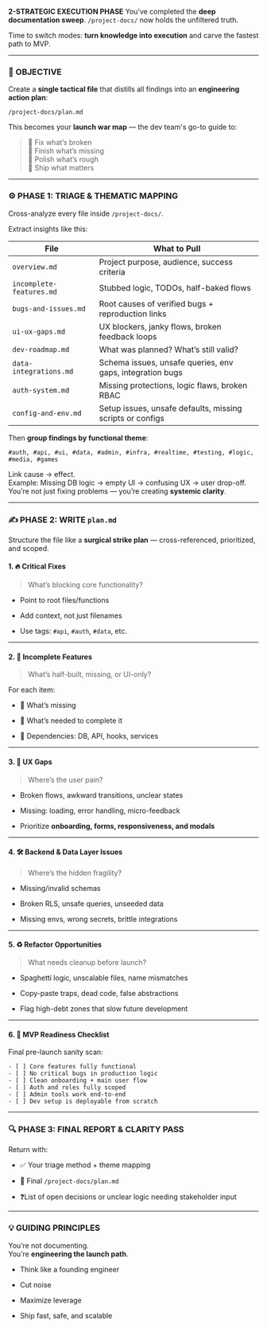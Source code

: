 **2-STRATEGIC EXECUTION PHASE**
You’ve completed the **deep documentation sweep**. `/project-docs/` now holds the unfiltered truth.

Time to switch modes: **turn knowledge into execution** and carve the fastest path to MVP.

---

### 🎯 OBJECTIVE

Create a **single tactical file** that distills all findings into an **engineering action plan**:

```
/project-docs/plan.md
```

This becomes your **launch war map** — the dev team's go-to guide to:

> 🔧 Fix what’s broken  
> 🧩 Finish what’s missing  
> 🧼 Polish what’s rough  
> 🚀 Ship what matters

---

### ⚙️ PHASE 1: TRIAGE & THEMATIC MAPPING

Cross-analyze every file inside `/project-docs/`.

Extract insights like this:

|File|What to Pull|
|---|---|
|`overview.md`|Project purpose, audience, success criteria|
|`incomplete-features.md`|Stubbed logic, TODOs, half-baked flows|
|`bugs-and-issues.md`|Root causes of verified bugs + reproduction links|
|`ui-ux-gaps.md`|UX blockers, janky flows, broken feedback loops|
|`dev-roadmap.md`|What was planned? What’s still valid?|
|`data-integrations.md`|Schema issues, unsafe queries, env gaps, integration bugs|
|`auth-system.md`|Missing protections, logic flaws, broken RBAC|
|`config-and-env.md`|Setup issues, unsafe defaults, missing scripts or configs|

Then **group findings by functional theme**:

```
#auth, #api, #ui, #data, #admin, #infra, #realtime, #testing, #logic, #media, #games
```

Link cause → effect.  
Example: Missing DB logic → empty UI → confusing UX → user drop-off.  
You’re not just fixing problems — you’re creating **systemic clarity**.

---

### ✍️ PHASE 2: WRITE `plan.md`

Structure the file like a **surgical strike plan** — cross-referenced, prioritized, and scoped.

#### 1. 🔥 Critical Fixes

> What’s blocking core functionality?

- Point to root files/functions
    
- Add context, not just filenames
    
- Use tags: `#api`, `#auth`, `#data`, etc.
    

---

#### 2. 🧩 Incomplete Features

> What’s half-built, missing, or UI-only?

For each item:

- 📌 What’s missing
    
- 🔄 What’s needed to complete it
    
- 🔧 Dependencies: DB, API, hooks, services
    

---

#### 3. 🧼 UX Gaps

> Where’s the user pain?

- Broken flows, awkward transitions, unclear states
    
- Missing: loading, error handling, micro-feedback
    
- Prioritize **onboarding, forms, responsiveness, and modals**
    

---

#### 4. 🛠 Backend & Data Layer Issues

> Where’s the hidden fragility?

- Missing/invalid schemas
    
- Broken RLS, unsafe queries, unseeded data
    
- Missing envs, wrong secrets, brittle integrations
    

---

#### 5. ♻️ Refactor Opportunities

> What needs cleanup before launch?

- Spaghetti logic, unscalable files, name mismatches
    
- Copy-paste traps, dead code, false abstractions
    
- Flag high-debt zones that slow future development
    

---

#### 6. 🚀 MVP Readiness Checklist

Final pre-launch sanity scan:

```
- [ ] Core features fully functional
- [ ] No critical bugs in production logic
- [ ] Clean onboarding + main user flow
- [ ] Auth and roles fully scoped
- [ ] Admin tools work end-to-end
- [ ] Dev setup is deployable from scratch
```

---

### 🔍 PHASE 3: FINAL REPORT & CLARITY PASS

Return with:

- ✅ Your triage method + theme mapping
    
- 📁 Final `/project-docs/plan.md`
    
- ❓List of open decisions or unclear logic needing stakeholder input
    

---

### 💡 GUIDING PRINCIPLES

You’re not documenting.  
You’re **engineering the launch path**.

- Think like a founding engineer
    
- Cut noise
    
- Maximize leverage
    
- Ship fast, safe, and scalable
    
